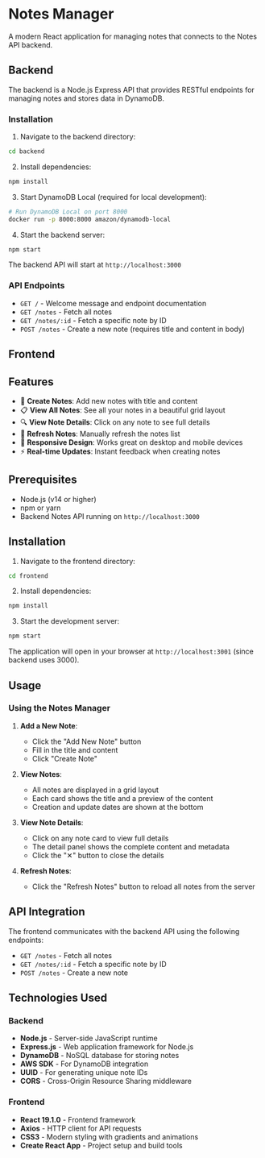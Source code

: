# Notes Manager

A modern React application for managing notes that connects to the Notes API backend.

## Backend

The backend is a Node.js Express API that provides RESTful endpoints for managing notes and stores data in DynamoDB.

### Installation

1. Navigate to the backend directory:
```bash
cd backend
```

2. Install dependencies:
```bash
npm install
```

3. Start DynamoDB Local (required for local development):
```bash
# Run DynamoDB Local on port 8000
docker run -p 8000:8000 amazon/dynamodb-local
```

4. Start the backend server:
```bash
npm start
```

The backend API will start at `http://localhost:3000`

### API Endpoints

- `GET /` - Welcome message and endpoint documentation
- `GET /notes` - Fetch all notes
- `GET /notes/:id` - Fetch a specific note by ID
- `POST /notes` - Create a new note (requires title and content in body)

## Frontend

## Features

- 📝 **Create Notes**: Add new notes with title and content
- 📋 **View All Notes**: See all your notes in a beautiful grid layout
- 🔍 **View Note Details**: Click on any note to see full details
- 🔄 **Refresh Notes**: Manually refresh the notes list
- 📱 **Responsive Design**: Works great on desktop and mobile devices
- ⚡ **Real-time Updates**: Instant feedback when creating notes

## Prerequisites

- Node.js (v14 or higher)
- npm or yarn
- Backend Notes API running on `http://localhost:3000`

## Installation

1. Navigate to the frontend directory:
```bash
cd frontend
```

2. Install dependencies:
```bash
npm install
```

3. Start the development server:
```bash
npm start
```

The application will open in your browser at `http://localhost:3001` (since backend uses 3000).

## Usage

### Using the Notes Manager

1. **Add a New Note**:
   - Click the "Add New Note" button
   - Fill in the title and content
   - Click "Create Note"

2. **View Notes**:
   - All notes are displayed in a grid layout
   - Each card shows the title and a preview of the content
   - Creation and update dates are shown at the bottom

3. **View Note Details**:
   - Click on any note card to view full details
   - The detail panel shows the complete content and metadata
   - Click the "✕" button to close the details

4. **Refresh Notes**:
   - Click the "Refresh Notes" button to reload all notes from the server

## API Integration

The frontend communicates with the backend API using the following endpoints:

- `GET /notes` - Fetch all notes
- `GET /notes/:id` - Fetch a specific note by ID
- `POST /notes` - Create a new note

## Technologies Used

### Backend
- **Node.js** - Server-side JavaScript runtime
- **Express.js** - Web application framework for Node.js
- **DynamoDB** - NoSQL database for storing notes
- **AWS SDK** - For DynamoDB integration
- **UUID** - For generating unique note IDs
- **CORS** - Cross-Origin Resource Sharing middleware

### Frontend
- **React 19.1.0** - Frontend framework
- **Axios** - HTTP client for API requests
- **CSS3** - Modern styling with gradients and animations
- **Create React App** - Project setup and build tools